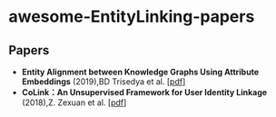 # awesome-EntityLinking-papers

## Papers

- **Entity Alignment between Knowledge Graphs Using Attribute Embeddings** (2019),BD Trisedya et al. [[pdf](https://www.aaai.org/ojs/index.php/AAAI/article/download/3798/3676)]
- **CoLink：An Unsupervised Framework for User Identity Linkage** (2018),Z. Zexuan et al. [[pdf](https://www.aaai.org/ocs/index.php/AAAI/AAAI18/paper/download/17287/16132)]

